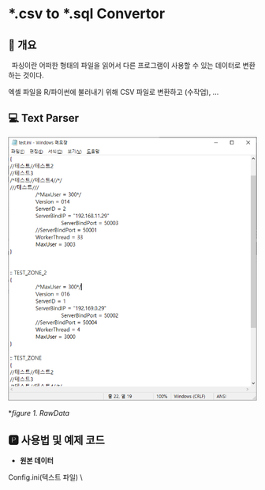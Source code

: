 # *.csv to *.sql Convertor
## 📢 개요
 파싱이란 어떠한 형태의 파일을 읽어서 다른 프로그램이 사용할 수 있는 데이터로 변환하는 것이다.
 
 엑셀 파일을 R/파이썬에 불러내기 위해 CSV 파일로 변환하고 (수작업), ...

## 💻 Text Parser

  ![capture](https://github.com/kbm0996/-Utility-CParser/blob/master/figure/text.png)
  
  **figure 1. RawData*

 
 
## 🅿 사용법 및 예제 코드

- **원본 데이터**
 
 Config.ini(텍스트 파일)
\
